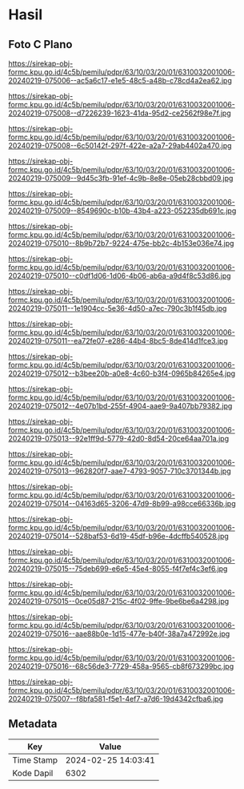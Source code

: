# Hasil

## Foto C Plano

https://sirekap-obj-formc.kpu.go.id/4c5b/pemilu/pdpr/63/10/03/20/01/6310032001006-20240219-075006--ac5a6c17-e1e5-48c5-a48b-c78cd4a2ea62.jpg

https://sirekap-obj-formc.kpu.go.id/4c5b/pemilu/pdpr/63/10/03/20/01/6310032001006-20240219-075008--d7226239-1623-41da-95d2-ce2562f98e7f.jpg

https://sirekap-obj-formc.kpu.go.id/4c5b/pemilu/pdpr/63/10/03/20/01/6310032001006-20240219-075008--6c50142f-297f-422e-a2a7-29ab4402a470.jpg

https://sirekap-obj-formc.kpu.go.id/4c5b/pemilu/pdpr/63/10/03/20/01/6310032001006-20240219-075009--9d45c3fb-91ef-4c9b-8e8e-05eb28cbbd09.jpg

https://sirekap-obj-formc.kpu.go.id/4c5b/pemilu/pdpr/63/10/03/20/01/6310032001006-20240219-075009--8549690c-b10b-43b4-a223-052235db691c.jpg

https://sirekap-obj-formc.kpu.go.id/4c5b/pemilu/pdpr/63/10/03/20/01/6310032001006-20240219-075010--8b9b72b7-9224-475e-bb2c-4b153e036e74.jpg

https://sirekap-obj-formc.kpu.go.id/4c5b/pemilu/pdpr/63/10/03/20/01/6310032001006-20240219-075010--c0df1d06-1d06-4b06-ab6a-a9d4f8c53d86.jpg

https://sirekap-obj-formc.kpu.go.id/4c5b/pemilu/pdpr/63/10/03/20/01/6310032001006-20240219-075011--1e1904cc-5e36-4d50-a7ec-790c3b1f45db.jpg

https://sirekap-obj-formc.kpu.go.id/4c5b/pemilu/pdpr/63/10/03/20/01/6310032001006-20240219-075011--ea72fe07-e286-44b4-8bc5-8de414d1fce3.jpg

https://sirekap-obj-formc.kpu.go.id/4c5b/pemilu/pdpr/63/10/03/20/01/6310032001006-20240219-075012--b3bee20b-a0e8-4c60-b3f4-0965b84265e4.jpg

https://sirekap-obj-formc.kpu.go.id/4c5b/pemilu/pdpr/63/10/03/20/01/6310032001006-20240219-075012--4e07b1bd-255f-4904-aae9-9a407bb79382.jpg

https://sirekap-obj-formc.kpu.go.id/4c5b/pemilu/pdpr/63/10/03/20/01/6310032001006-20240219-075013--92e1ff9d-5779-42d0-8d54-20ce64aa701a.jpg

https://sirekap-obj-formc.kpu.go.id/4c5b/pemilu/pdpr/63/10/03/20/01/6310032001006-20240219-075013--962820f7-aae7-4793-9057-710c3701344b.jpg

https://sirekap-obj-formc.kpu.go.id/4c5b/pemilu/pdpr/63/10/03/20/01/6310032001006-20240219-075014--04163d65-3206-47d9-8b99-a98cce66336b.jpg

https://sirekap-obj-formc.kpu.go.id/4c5b/pemilu/pdpr/63/10/03/20/01/6310032001006-20240219-075014--528baf53-6d19-45df-b96e-4dcffb540528.jpg

https://sirekap-obj-formc.kpu.go.id/4c5b/pemilu/pdpr/63/10/03/20/01/6310032001006-20240219-075015--75deb699-e6e5-45e4-8055-f4f7ef4c3ef6.jpg

https://sirekap-obj-formc.kpu.go.id/4c5b/pemilu/pdpr/63/10/03/20/01/6310032001006-20240219-075015--0ce05d87-215c-4f02-9ffe-9be6be6a4298.jpg

https://sirekap-obj-formc.kpu.go.id/4c5b/pemilu/pdpr/63/10/03/20/01/6310032001006-20240219-075016--aae88b0e-1d15-477e-b40f-38a7a472992e.jpg

https://sirekap-obj-formc.kpu.go.id/4c5b/pemilu/pdpr/63/10/03/20/01/6310032001006-20240219-075016--68c56de3-7729-458a-9565-cb8f673299bc.jpg

https://sirekap-obj-formc.kpu.go.id/4c5b/pemilu/pdpr/63/10/03/20/01/6310032001006-20240219-075007--f8bfa581-f5e1-4ef7-a7d6-19d4342cfba6.jpg


## Metadata

| Key        | Value               |
| ---------- | ------------------- |
| Time Stamp | 2024-02-25 14:03:41 |
| Kode Dapil | 6302                |



